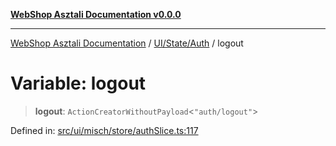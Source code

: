 [**WebShop Asztali Documentation v0.0.0**](../../../../README.md)

***

[WebShop Asztali Documentation](../../../../modules.md) / [UI/State/Auth](../README.md) / logout

# Variable: logout

> **logout**: `ActionCreatorWithoutPayload`\<`"auth/logout"`\>

Defined in: [src/ui/misch/store/authSlice.ts:117](https://github.com/yourusername/webshop_asztali/blob/966ac422304bbbe6308f4e6c123a88355a82fe82/src/ui/misch/store/authSlice.ts#L117)
